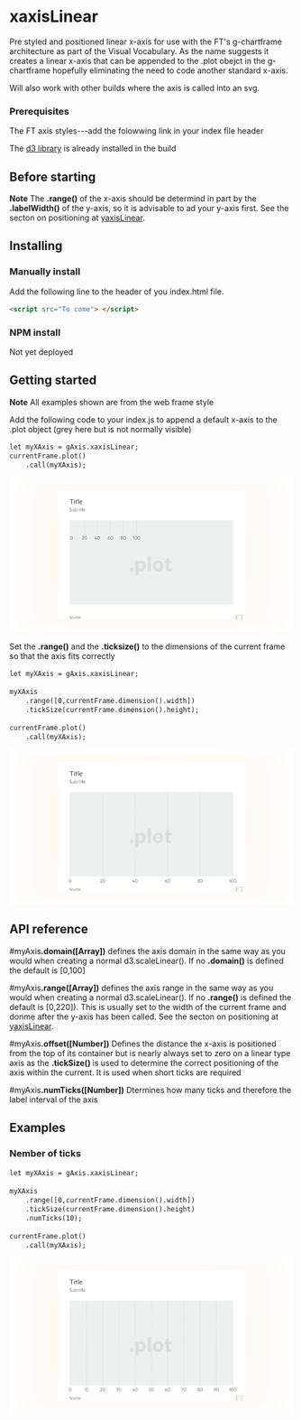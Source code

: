 # xaxisLinear

Pre styled and positioned linear x-axis for use with the FT's g-chartframe architecture as part of the Visual Vocabulary. As the name suggests it creates a linear x-axis that can be appended to the .plot obejct in the g-chartframe hopefully eliminating the need to code another standard x-axis.

Will also work with other builds where the axis is called into an svg.



### Prerequisites
The FT axis styles---add the folowwing link in your index file header

The [d3 library](https://d3js.org/) is already installed in the build

## Before starting

<b>Note</b> The <b>.range()</b> of the x-axis should be determind in part by the <b>.labelWidth()</b> of the y-axis, so it is advisable to ad your y-axis first. See the secton on positioning at [yaxisLinear](https://github.com/ft-interactive/g-yaxislinear).


## Installing
### Manually install

Add the following line to the header of you index.html file.

``` html
<script src="To come"> </script>

```

### NPM install
Not yet deployed

## Getting started
<b>Note</b> All examples shown are from the web frame style

Add the following code to your index.js to append a default x-axis to the .plot object (grey here but is not normally visible)

```
let myXAxis = gAxis.xaxisLinear;
currentFrame.plot()
	.call(myXAxis);
```

![alt tag](https://github.com/ft-interactive/g-xaxisLinear/blob/master/images/default.png)

Set the <b>.range()</b> and the <b>.ticksize()</b> to the dimensions of the current frame so that the axis fits correctly

```
let myXAxis = gAxis.xaxisLinear;

myXAxis
    .range([0,currentFrame.dimension().width])
    .tickSize(currentFrame.dimension().height);

currentFrame.plot()
	.call(myXAxis);
```
![alt tag](https://github.com/ft-interactive/g-xaxisLinear/blob/master/images/position.png)

## API reference

#myAxis<b>.domain([Array])</b> defines the axis domain in the same way as you would when creating a normal d3.scaleLinear(). If no <b>.domain()</b> is defined the default is [0,100]

#myAxis<b>.range([Array])</b> defines the axis  range in the same way as you would when creating a normal d3.scaleLinear(). If no <b>.range()</b> is defined the default is [0,220]). This is usually set to the width of the current frame and donme after the y-axis has been called. See the secton on positioning at [yaxisLinear](https://github.com/ft-interactive/g-yaxislinear).

#myAxis<b>.offset([Number])</b> Defines the distance the x-axis is positioned from the top of its container but is nearly always set to zero on a linear type axis as the <b>.tickSize() </b> is used to determine the correct positioning of the axis within the current. It is used when short ticks are required

#myAxis<b>.numTicks([Number])</b> Dtermines how many ticks and therefore the label interval of the axis

## Examples

### Nember of ticks

```
let myXAxis = gAxis.xaxisLinear;

myXAxis
    .range([0,currentFrame.dimension().width])
    .tickSize(currentFrame.dimension().height)
    .numTicks(10);

currentFrame.plot()
	.call(myXAxis);
```

![alt tag](https://github.com/ft-interactive/g-xaxisLinear/blob/master/images/numTicks.png)








